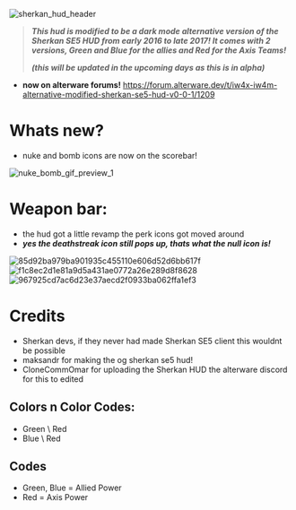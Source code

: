 ![sherkan_hud_header](https://github.com/user-attachments/assets/14270594-aae1-469a-82d8-5858ef6a82c7)


> ***This hud is modified to be a dark mode alternative version of the Sherkan SE5 HUD from early 2016 to late 2017! It comes with 2 versions, Green and Blue for the allies and Red for the Axis Teams!***
> 
> ***(this will be updated in the upcoming days as this is in alpha)***

- **now on alterware forums!** https://forum.alterware.dev/t/iw4x-iw4m-alternative-modified-sherkan-se5-hud-v0-0-1/1209

# Whats new?

- nuke and bomb icons are now on the scorebar!

![nuke_bomb_gif_preview_1](https://github.com/user-attachments/assets/a63cefdf-e08b-44f1-b73d-8c230f72c0f6)

# Weapon bar: 

- the hud got a little revamp the perk icons got moved around
- ***yes the deathstreak icon still pops up,  thats what the null icon is!***

![85d92ba979ba901935c455110e606d52d6bb617f](https://github.com/user-attachments/assets/511fbe64-db42-4668-9126-480d31b4f532)
![f1c8ec2d1e81a9d5a431ae0772a26e289d8f8628](https://github.com/user-attachments/assets/d4554b2f-980f-4419-aaa3-8e3718c512ed)
![967925cd7ac6d23e37aecd2f0933ba062ffa1ef3](https://github.com/user-attachments/assets/9917e3bc-0134-46a4-9791-0a54d37d041e)


# Credits 
- Sherkan devs, if they never had made Sherkan SE5 client this wouldnt be possible
- maksandr for making the og sherkan se5 hud!
- CloneCommOmar for uploading the Sherkan HUD the alterware discord for this to edited

## Colors n Color Codes:
 - Green \ Red 
 - Blue \ Red

## Codes
 - Green, Blue = Allied Power
 - Red = Axis Power
